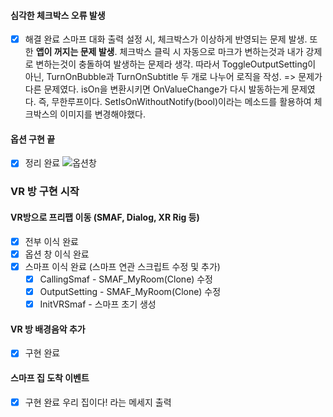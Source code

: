 #### 심각한 체크박스 오류 발생
- [x] 해결 완료
스마프 대화 출력 설정 시, 체크박스가 이상하게 반영되는 문제 발생. 또한 **앱이 꺼지는 문제 발생**. 체크박스 클릭 시 자동으로 마크가 변하는것과 내가 강제로 변하는것이 충돌하여 발생하는 문제라 생각. 따라서 ToggleOutputSetting이 아닌, TurnOnBubble과 TurnOnSubtitle 두 개로 나누어 로직을 작성.
=> 문제가 다른 문제였다. isOn을 변환시키면 OnValueChange가 다시 발동하는게 문제였다. 즉, 무한루프이다. SetIsOnWithoutNotify(bool)이라는 메소드를 활용하여 체크박스의 이미지를 변경해야했다.
#### 옵션 구현 끝
- [x] 정리 완료
![옵션창](https://github.com/user-attachments/assets/7e1c0e4d-a54b-4d90-abb0-6951efc1b11b)
### VR 방 구현 시작
#### VR방으로 프리팹 이동 (SMAF, Dialog, XR Rig 등)
- [x] 전부 이식 완료
- [x] 옵션 창 이식 완료
- [x] 스마프 이식 완료 (스마프 연관 스크립트 수정 및 추가)
	- [x] CallingSmaf - SMAF_MyRoom(Clone) 수정
	- [x] OutputSetting - SMAF_MyRoom(Clone) 수정
	- [x] InitVRSmaf - 스마프 초기 생성
#### VR 방 배경음악 추가
- [x] 구현 완료
#### 스마프 집 도착 이벤트
- [x] 구현 완료
우리 집이다! 라는 메세지 출력

